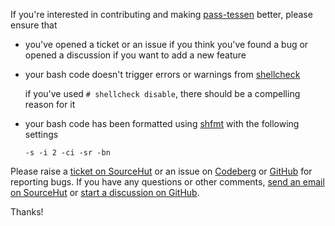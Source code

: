 If you're interested in contributing and making [pass-tessen][1] better, please ensure that

- you've opened a ticket or an issue if you think you've found a bug or opened a discussion if you
  want to add a new feature

- your bash code doesn't trigger errors or warnings from [shellcheck][2]

  if you've used `# shellcheck disable`, there should be a compelling reason for it

- your bash code has been formatted using [shfmt][3] with the following settings

  `-s -i 2 -ci -sr -bn`

Please raise a [ticket on SourceHut][4] or an issue on [Codeberg][5] or [GitHub][6] for reporting
bugs. If you have any questions or other comments, [send an email on SourceHut][7] or [start a
discussion on GitHub][8].

Thanks!

[1]: https://sr.ht/ayushnix/pass-tessen
[2]: https://github.com/koalaman/shellcheck
[3]: https://github.com/mvdan/sh
[4]: https://todo.sr.ht/~ayushnix/pass-tessen
[5]: https://codeberg.org/ayushnix/pass-tessen/issues
[6]: https://github.com/ayushnix/pass-tessen/issues
[7]: mailto:~ayushnix/pass-tessen@lists.sr.ht
[8]: https://github.com/ayushnix/pass-tessen/discussions

